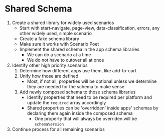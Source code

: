 # Shared Schema

1. Create a shared library for widely used scenarios
	- Start with start-navigate, page-view, data-classification, errors, any other widely used, simple scenario
	- Create a fake schema library
	- Make sure it works with Scenario Poet
	- Implement the shared schema in the app schema libraries
		- We can do a scenario at a time
		- We do not have to cutover all at once
1. Identify other high priority scenarios
	1. Determine how different apps use them, like add-to-cart
	1. Unify how those are defined
		- Most, if not all, properties will be optional unless we determine they are needed for the schema to make sense
	1. Add newly composed schema to those schema libraries
		- Identify properties that need to be required per platform and update the `required` array accordingly
		- Shared properties can be 'overridden' inside apps' schemas by declaring them again inside the composed schema
			- One property that will always be overriden will be `schemaVersion`
1. Continue process for all remaining scenarios